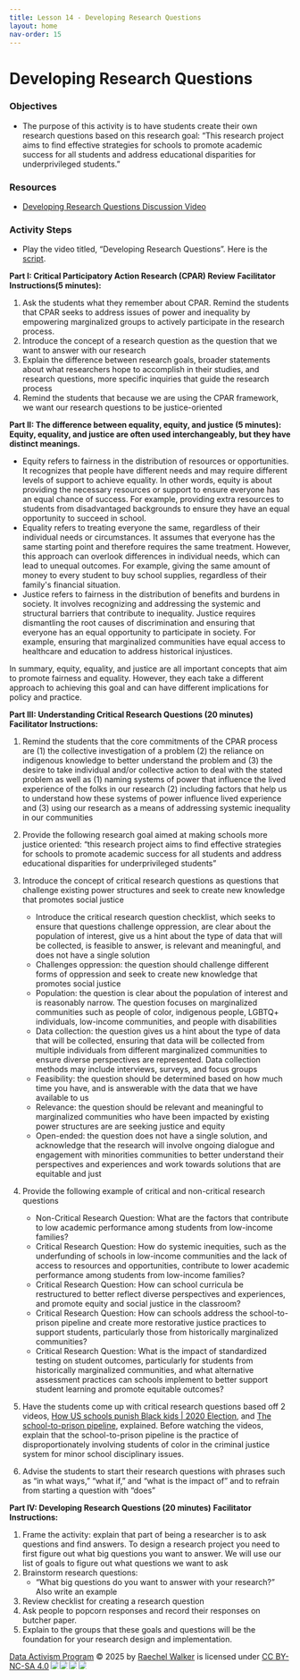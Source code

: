 ```yaml
---
title: Lesson 14 - Developing Research Questions
layout: home
nav-order: 15
---
```


# Developing Research Questions

### Objectives
- The purpose of this activity is to have students create their own research questions based on this research goal: “This research project aims to find effective strategies for schools to promote academic success for all students and address educational disparities for underprivileged students.”

### Resources
- <a href = "https://drive.google.com/file/d/1H0c01kDRusnYAaLkYiMquZVM26pfC8LU/view?usp=drive_link">Developing Research Questions Discussion Video</a>


### Activity Steps

- Play the video titled, “Developing Research Questions”. Here is the <a href = "https://docs.google.com/document/u/0/d/1WizO8SOl9qehqo_kqe81c2jG3tmBLMfrAJSkudFkjzI/edit?fromCopy=true&ct=2">script</a>.

**Part I: Critical Participatory Action Research (CPAR) Review**
**Facilitator Instructions(5 minutes):**

1. Ask the students what they remember about CPAR. Remind the students that CPAR seeks to address issues of power and inequality by empowering marginalized groups to actively participate in the research process.
2. Introduce the concept of a research question as the question that we want to answer with our research
3. Explain the difference between research goals, broader statements about what researchers hope to accomplish in their studies, and research questions, more specific inquiries that guide the research process
4. Remind the students that because we are using the CPAR framework, we want our research questions to be justice-oriented


**Part II: The difference between equality, equity, and justice (5 minutes):**
**Equity, equality, and justice are often used interchangeably, but they have distinct meanings.**

- Equity refers to fairness in the distribution of resources or opportunities. It recognizes that people have different needs and may require different levels of support to achieve equality. In other words, equity is about providing the necessary resources or support to ensure everyone has an equal chance of success. For example, providing extra resources to students from disadvantaged backgrounds to ensure they have an equal opportunity to succeed in school.
- Equality refers to treating everyone the same, regardless of their individual needs or circumstances. It assumes that everyone has the same starting point and therefore requires the same treatment. However, this approach can overlook differences in individual needs, which can lead to unequal outcomes. For example, giving the same amount of money to every student to buy school supplies, regardless of their family's financial situation.
- Justice refers to fairness in the distribution of benefits and burdens in society. It involves recognizing and addressing the systemic and structural barriers that contribute to inequality. Justice requires dismantling the root causes of discrimination and ensuring that everyone has an equal opportunity to participate in society. For example, ensuring that marginalized communities have equal access to healthcare and education to address historical injustices.

In summary, equity, equality, and justice are all important concepts that aim to promote fairness and equality. However, they each take a different approach to achieving this goal and can have different implications for policy and practice.

**Part III: Understanding Critical Research Questions (20 minutes)**
**Facilitator Instructions:**

1. Remind the students that the core commitments of the CPAR process are (1) the collective investigation of a problem (2) the reliance on indigenous knowledge to better understand the problem and (3) the desire to take individual and/or collective action to deal with the stated problem as well as (1) naming systems of power that influence the lived experience of the folks in our research (2) including factors that help us to understand how these systems of power influence lived experience and (3) using our research as a means of addressing systemic inequality in our communities

2. Provide the following research goal aimed at making schools more justice oriented: “this research project aims to find effective strategies for schools to promote academic success for all students and address educational disparities for underprivileged students”

3. Introduce the concept of critical research questions as questions that challenge existing power structures and seek to create new knowledge that promotes social justice
    - Introduce the critical research question checklist, which seeks to ensure that questions challenge oppression, are clear about the population of interest, give us a hint about the type of data that will be collected, is feasible to answer, is relevant and meaningful, and does not have a single solution
    - Challenges oppression: the question should challenge different forms of oppression and seek to create new knowledge that promotes social justice
    - Population: the question is clear about the population of interest and is reasonably narrow. The question focuses on marginalized communities such as people of color, indigenous people, LGBTQ+ individuals, low-income communities, and people with disabilities
    - Data collection: the question gives us a hint about the type of data that will be collected, ensuring that data will be collected from multiple individuals from different marginalized communities to ensure diverse perspectives are represented. Data collection methods may include interviews, surveys, and focus groups
    - Feasibility: the question should be determined based on how much time you have, and is answerable with the data that we have available to us
    - Relevance: the question should be relevant and meaningful to marginalized communities who have been impacted by existing power structures are are seeking justice and equity
    - Open-ended: the question does not have a single solution, and acknowledge that the research will involve ongoing dialogue and engagement with minorities communities to better understand their perspectives and experiences and work towards solutions that are equitable and just

4. Provide the following example of critical and non-critical research questions
    - Non-Critical Research Question: What are the factors that contribute to low academic performance among students from low-income families?
    - Critical Research Question: How do systemic inequities, such as the underfunding of schools in low-income communities and the lack of access to resources and opportunities, contribute to lower academic performance among students from low-income families?
    - Critical Research Question: How can school curricula be restructured to better reflect diverse perspectives and experiences, and promote equity and social justice in the classroom?
    - Critical Research Question: How can schools address the school-to-prison pipeline and create more restorative justice practices to support students, particularly those from historically marginalized communities?
    - Critical Research Question:  What is the impact of standardized testing on student outcomes, particularly for students from historically marginalized communities, and what alternative assessment practices can schools implement to better support student learning and promote equitable outcomes?

5. Have the students come up with critical research questions based off 2 videos, <a href = "https://www.youtube.com/watch?v=lFJ37ri-Saw&embeds_referring_euri=https://docs.google.com/&embeds_referring_origin=https://docs.google.com&source_ve_path=MjM4NTE&feature=emb_title">How US schools punish Black kids | 2020 Election</a>, and <a href = "https://www.youtube.com/watch?v=HoKkasEyDOI">The school-to-prison pipeline</a>, explained. Before watching the videos, explain that the school-to-prison pipeline is the practice of disproportionately involving students of color in the criminal justice system for minor school disciplinary issues.

6. Advise the students to start their research questions with phrases such as “in what ways,” “what if,” and “what is the impact of” and to refrain from starting a question with “does”

**Part IV: Developing Research Questions (20 minutes)**
**Facilitator Instructions:**

1. Frame the activity: explain that part of being a researcher is to ask questions and find answers.  To design a research project you need to first figure out what big questions you want to answer.  We will use our list of goals to figure out what questions we want to ask
2. Brainstorm research questions: 
    - “What big questions do you want to answer with your research?”  Also write an example
3. Review checklist for creating a research question 
4. Ask people to popcorn responses and record their responses on butcher paper.
5. Explain to the groups that these goals and questions will be the foundation for your research design and implementation.





<a href="https://creativecommons.org">Data Activism Program</a> © 2025 by <a href="https://creativecommons.org">Raechel Walker</a> is licensed under <a href="https://creativecommons.org/licenses/by-nc-sa/4.0/">CC BY-NC-SA 4.0</a><img src="https://mirrors.creativecommons.org/presskit/icons/cc.svg" style="max-width: 1em;max-height:1em;margin-left: .2em;"><img src="https://mirrors.creativecommons.org/presskit/icons/by.svg" style="max-width: 1em;max-height:1em;margin-left: .2em;"><img src="https://mirrors.creativecommons.org/presskit/icons/nc.svg" style="max-width: 1em;max-height:1em;margin-left: .2em;"><img src="https://mirrors.creativecommons.org/presskit/icons/sa.svg" style="max-width: 1em;max-height:1em;margin-left: .2em;">